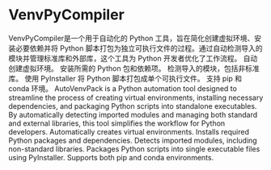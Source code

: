 # VenvPyCompiler
VenvPyCompiler是一个用于自动化的 Python 工具，旨在简化创建虚拟环境、安装必要依赖并将 Python 脚本打包为独立可执行文件的过程。通过自动检测导入的模块并管理标准库和外部库，这个工具为 Python 开发者优化了工作流程。
自动创建虚拟环境。
安装所需的 Python 包和依赖项。
检测导入的模块，包括非标准库。
使用 PyInstaller 将 Python 脚本打包成单个可执行文件。
支持 pip 和 conda 环境。
AutoVenvPack is a Python automation tool designed to streamline the process of creating virtual environments, installing necessary dependencies, and packaging Python scripts into standalone executables. By automatically detecting imported modules and managing both standard and external libraries, this tool simplifies the workflow for Python developers.
Automatically creates virtual environments.
Installs required Python packages and dependencies.
Detects imported modules, including non-standard libraries.
Packages Python scripts into single executable files using PyInstaller.
Supports both pip and conda environments.
